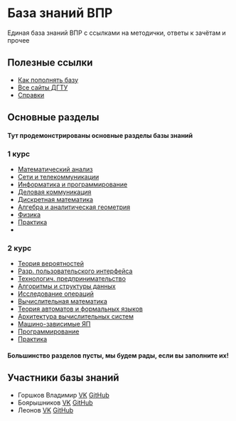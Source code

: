# База знаний ВПР

Единая база знаний ВПР с ссылками на методички, ответы к зачётам и прочее

## Полезные ссылки

- [Как пополнять базу](/howto.md)
- [Все сайты ДГТУ](/allsite.md)
- [Справки](/spravki.md)

## Основные разделы

#### Тут продемонстрированы основные разделы базы знаний 

### 1 курс
- [Математический анализ](/items/matanal/menu.md)
- [Сети и телекоммуникации](/items/seti/README.md)
- [Информатика и программирование](/items/inf1/main.md)
- [Деловая коммуникация](/items/delkom/README.md)
- [Дискретная математика](/items/discrete/README.md)
- [Алгебра и аналитическая геометрия](/items/algem/README.md)
- [Физика](/items/physics/README.md)
- [Практика](/items/pract1/README.md)
- 
### 2 курс
- [Теория вероятностей](/items/teorver/README.md)
- [Разр. пользовательского интерфейса](/items/dui/README.md)
- [Технологич. предпринимательство](/items/techpred/README.md)
- [Алгоритмы и структуры данных](/items/algstr/README.md)
- [Исследование операций](/items/expop/README.md)
- [Вычислительная математика](/items/vychmat/README.md)
- [Теория автоматов и формальных языков](/items/teorof/README.md)
- [Архитектура вычислительных систем](/items/avys/README.md)
- [Машино-зависимые ЯП](/items/mzyp/README.md)
- [Программирование](/items/prog2/README.md)
- [Практика](/items/pract2/README.md)

#### Большинство разделов пусты, мы будем рады, если вы заполните их!

## Участники базы знаний

- Горшков Владимир [VK](https://vk.com/wkeep) [GitHub](https://github.com/whitekeep)
- Боярышников [VK](https://vk.com/jkearnsl) [GitHub](https://github.com/jkearnsl)
- Леонов [VK](https://vk.com/mxsleo) [GitHub](https://github.com/mxsleo)
